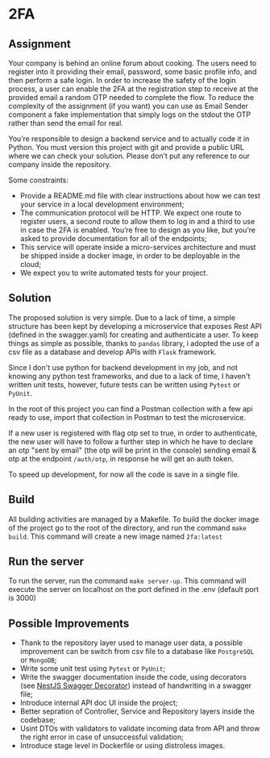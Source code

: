 # 2FA

## Assignment

Your company is behind an online forum about cooking. The users need to register into it providing their email, password, some basic profile info, and then perform a safe login. In order to increase the safety of the login process, a user can enable the 2FA at the registration step to receive at the provided email a random OTP needed to complete the flow. To reduce the complexity of the assignment (if you want) you can use as Email Sender component a fake implementation that simply logs on the stdout the OTP rather than send the email for real.

You’re responsible to design a backend service and to actually code it in Python. You must version this project with git and provide a public URL where we can check your solution. Please don’t put any reference to our company inside the repository.

Some constraints:

- Provide a README.md file with clear instructions about how we can test your service in a local development environment;
- The communication protocol will be HTTP. We expect one route to register users, a second route to allow them to log in and a third to use in case the 2FA is enabled. You’re free to design as you like, but you’re asked to provide documentation for all of the endpoints;
- This service will operate inside a micro-services architecture and must be shipped inside a docker image, in order to be deployable in the cloud;
- We expect you to write automated tests for your project.

## Solution

The proposed solution is very simple. Due to a lack of time, a simple structure has been kept by developing a microservice that exposes Rest API
(defined in the swagger.yaml) for creating and authenticate a user.
To keep things as simple as possible, thanks to `pandas` library, i adopted the use of a csv file as a database and develop APIs with `Flask` framework.

Since I don't use python for backend development in my job, and not knowing any python test frameworks, and due to a lack of time, I haven't written unit tests, however, future tests can be written using `Pytest` or `PyUnit`.

In the root of this project you can find a Postman collection with a few api ready to use, import that collection in Postman to test the microservice.

If a new user is registered with flag otp set to true, in order to authenticate, the new user will have to follow a further step in which he have to declare an otp "sent by email" (the otp will be print in the console) sending email & otp at the endpoint `/auth/otp`, in response he will get an auth token.

To speed up development, for now all the code is save in a single file.

## Build

All building activities are managed by a Makefile. To build the docker image of the project go to the root of the directory,
and run the command `make build`. This command will create a new image named `2fa:latest`

## Run the server

To run the server, run the command `make server-up`. This command will execute the server on localhost on the port defined in the .env (default port is 3000)

## Possible Improvements

- Thank to the repository layer used to manage user data, a possible improvement can be switch from csv file to a database like `PostgreSQL` or `MongoDB`;
- Write some unit test using `Pytest` or `PyUnit`;
- Write the swagger documentation inside the code, using decorators (see [NestJS Swagger Decorator](https://docs.nestjs.com/openapi/types-and-parameters#types-and-parameters)) instead of handwriting in a swagger file;
- Introduce internal API doc UI inside the project;
- Better sepration of Controller, Service and Repository layers inside the codebase;
- Usint DTOs with validators to validate incoming data from API and throw the right error in case of unsuccessful validation;
- Introduce stage level in Dockerfile or using distroless images.
